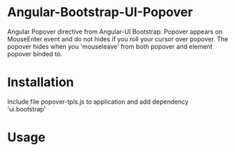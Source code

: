 Angular-Bootstrap-UI-Popover
============================

Angular Popover directive from Angular-UI Bootstrap. Popover appears on MouseEnter event and do not hides if you roll your cursor over popover. The popover hides when you 'mouseleave' from both popover and element popover binded to. 

Installation
============================

Include file popover-tpls.js to application and add dependency 'ui.bootstrap'

Usage
============================

<div popover="Description" popover-trigger="mouseenter"</div>

Additional info on http://angular-ui.github.io/bootstrap/
